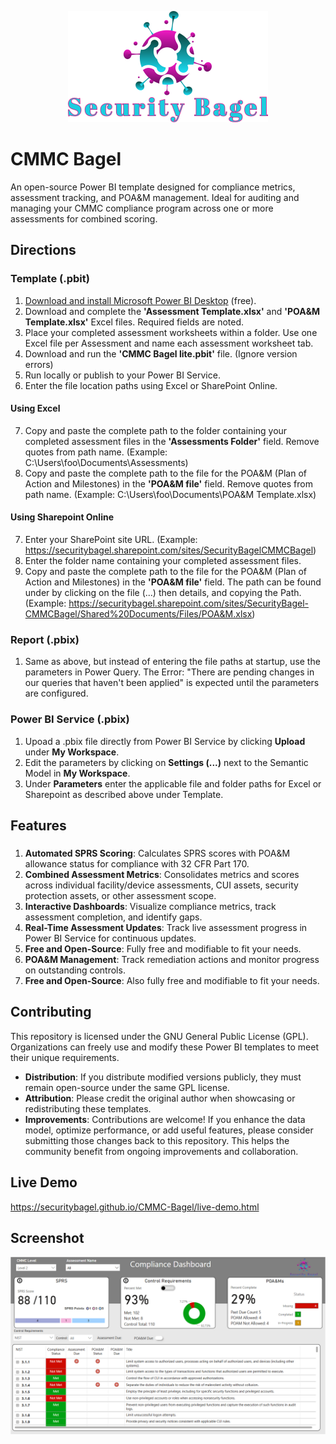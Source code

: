 <p align="center">
  <img src="https://github.com/SecurityBagel/SecurityBagel/blob/main/SecurityBagel.png"/>
</p>

# CMMC Bagel
An open-source Power BI template designed for compliance metrics, assessment tracking, and POA&M management. Ideal for auditing and managing your CMMC compliance program across one or more assessments for combined scoring.

## Directions
### Template (.pbit)
1. [Download and install Microsoft Power BI Desktop](https://powerbi.microsoft.com/en-us/desktop/) (free).
2. Download and complete the **'Assessment Template.xlsx'** and **'POA&M Template.xlsx'** Excel files. Required fields are noted.
3. Place your completed assessment worksheets within a folder. Use one Excel file per Assessment and name each assessment worksheet tab.
4. Download and run the **'CMMC Bagel lite.pbit'** file. (Ignore version errors)
5. Run locally or publish to your Power BI Service.
6. Enter the file location paths using Excel or SharePoint Online. 
#### Using Excel
7. Copy and paste the complete path to the folder containing your completed assessment files in the **'Assessments Folder'** field. Remove quotes from path name. (Example: C:\Users\foo\Documents\Assessments)
8. Copy and paste the complete path to the file for the POA&M (Plan of Action and Milestones) in the **'POA&M file'** field. Remove quotes from path name. (Example: C:\Users\foo\Documents\POA&M Template.xlsx)
#### Using Sharepoint Online
7. Enter your SharePoint site URL. (Example: https://securitybagel.sharepoint.com/sites/SecurityBagelCMMCBagel)
8. Enter the folder name containing your completed assessment files.
9. Copy and paste the complete path to the file for the POA&M (Plan of Action and Milestones) in the **'POA&M file'** field. The path can be found under by clicking on the file (...) then details, and copying the Path.  (Example: https://securitybagel.sharepoint.com/sites/SecurityBagel-CMMCBagel/Shared%20Documents/Files/POA&M.xlsx)
### Report (.pbix)
1. Same as above, but instead of entering the file paths at startup, use the parameters in Power Query. The Error: "There are pending changes in our queries that haven't been applied" is expected until the parameters are configured.
### Power BI Service (.pbix)
1. Upoad a .pbix file directly from Power BI Service by clicking **Upload** under **My Workspace**.
2. Edit the parameters by clicking on **Settings (...)** next to the Semantic Model in **My Workspace**.
3. Under **Parameters** enter the applicable file and folder paths for Excel or Sharepoint as described above under Template.

## Features
### 
1. **Automated SPRS Scoring**: Calculates SPRS scores with POA&M allowance status for compliance with 32 CFR Part 170.
2. **Combined Assessment Metrics**: Consolidates metrics and scores across individual facility/device assessments, CUI assets, security protection assets, or other assessment scope.
3. **Interactive Dashboards**: Visualize compliance metrics, track assessment completion, and identify gaps.
4. **Real-Time Assessment Updates**: Track live assessment progress in Power BI Service for continuous updates.
5. **Free and Open-Source**: Fully free and modifiable to fit your needs.
6. **POA&M Management**: Track remediation actions and monitor progress on outstanding controls.
7. **Free and Open-Source**: Also fully free and modifiable to fit your needs.

## Contributing
This repository is licensed under the GNU General Public License (GPL).
Organizations can freely use and modify these Power BI templates to meet their unique requirements.
- **Distribution**: If you distribute modified versions publicly, they must remain open-source under the same GPL license.
- **Attribution**: Please credit the original author when showcasing or redistributing these templates.
- **Improvements**: Contributions are welcome! If you enhance the data model, optimize performance, or add useful features, please consider submitting those changes back to this repository. This helps the community benefit from ongoing improvements and collaboration.

## Live Demo
https://securitybagel.github.io/CMMC-Bagel/live-demo.html

## Screenshot
![CMMC Bagel Lite](https://github.com/SecurityBagel/CMMC-Bagel/blob/main/Images/CMMC%20Bagel.png)
